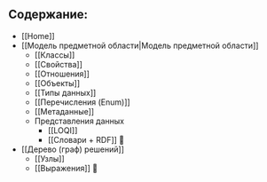 ## Содержание:

- [[Home]]
- [[Модель предметной области|Модель предметной области]]
	- [[Классы]]
	- [[Свойства]]
	- [[Отношения]]
	- [[Объекты]]
	- [[Типы данных]]
	- [[Перечисления (Enum)]]
	- [[Метаданные]]
	- Представления данных
		- [[LOQI]] 
		- [[Словари + RDF]] 🚧
- [[Дерево (граф) решений]]
	- [[Узлы]] 
	- [[Выражения]] 🚧